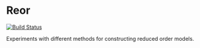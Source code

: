 Reor
====
[![Build Status](https://travis-ci.com/azedarach/reor.svg?branch=master)](https://travis-ci.com/azedarach/reor)

Experiments with different methods for
constructing reduced order models.
